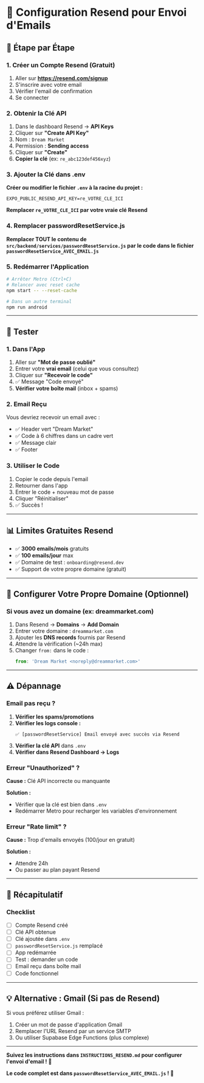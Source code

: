 # 📧 Configuration Resend pour Envoi d'Emails

## 🚀 Étape par Étape

### 1. Créer un Compte Resend (Gratuit)

1. Aller sur **https://resend.com/signup**
2. S'inscrire avec votre email
3. Vérifier l'email de confirmation
4. Se connecter

### 2. Obtenir la Clé API

1. Dans le dashboard Resend → **API Keys**
2. Cliquer sur **"Create API Key"**
3. Nom : `Dream Market`
4. Permission : **Sending access**
5. Cliquer sur **"Create"**
6. **Copier la clé** (ex: `re_abc123def456xyz`)

### 3. Ajouter la Clé dans .env

**Créer ou modifier le fichier `.env` à la racine du projet :**

```env
EXPO_PUBLIC_RESEND_API_KEY=re_VOTRE_CLE_ICI
```

**Remplacer `re_VOTRE_CLE_ICI` par votre vraie clé Resend**

### 4. Remplacer passwordResetService.js

**Remplacer TOUT le contenu de `src/backend/services/passwordResetService.js` par le code dans le fichier `passwordResetService_AVEC_EMAIL.js`**

### 5. Redémarrer l'Application

```bash
# Arrêter Metro (Ctrl+C)
# Relancer avec reset cache
npm start -- --reset-cache

# Dans un autre terminal
npm run android
```

---

## 🧪 Tester

### 1. Dans l'App

1. Aller sur **"Mot de passe oublié"**
2. Entrer votre **vrai email** (celui que vous consultez)
3. Cliquer sur **"Recevoir le code"**
4. ✅ Message "Code envoyé"
5. **Vérifier votre boîte mail** (inbox + spams)

### 2. Email Reçu

Vous devriez recevoir un email avec :
- ✅ Header vert "Dream Market"
- ✅ Code à 6 chiffres dans un cadre vert
- ✅ Message clair
- ✅ Footer

### 3. Utiliser le Code

1. Copier le code depuis l'email
2. Retourner dans l'app
3. Entrer le code + nouveau mot de passe
4. Cliquer "Réinitialiser"
5. ✅ Succès !

---

## 📊 Limites Gratuites Resend

- ✅ **3000 emails/mois** gratuits
- ✅ **100 emails/jour** max
- ✅ Domaine de test : `onboarding@resend.dev`
- ✅ Support de votre propre domaine (gratuit)

---

## 🔧 Configurer Votre Propre Domaine (Optionnel)

### Si vous avez un domaine (ex: dreammarket.com)

1. Dans Resend → **Domains** → **Add Domain**
2. Entrer votre domaine : `dreammarket.com`
3. Ajouter les **DNS records** fournis par Resend
4. Attendre la vérification (~24h max)
5. Changer `from:` dans le code :
   ```javascript
   from: 'Dream Market <noreply@dreammarket.com>'
   ```

---

## ⚠️ Dépannage

### Email pas reçu ?

1. **Vérifier les spams/promotions**
2. **Vérifier les logs console :**
   ```
   ✅ [passwordResetService] Email envoyé avec succès via Resend
   ```
3. **Vérifier la clé API** dans `.env`
4. **Vérifier dans Resend Dashboard → Logs**

### Erreur "Unauthorized" ?

**Cause :** Clé API incorrecte ou manquante

**Solution :**
- Vérifier que la clé est bien dans `.env`
- Redémarrer Metro pour recharger les variables d'environnement

### Erreur "Rate limit" ?

**Cause :** Trop d'emails envoyés (100/jour en gratuit)

**Solution :**
- Attendre 24h
- Ou passer au plan payant Resend

---

## 🎯 Récapitulatif

### Checklist

- [ ] Compte Resend créé
- [ ] Clé API obtenue
- [ ] Clé ajoutée dans `.env`
- [ ] `passwordResetService.js` remplacé
- [ ] App redémarrée
- [ ] Test : demander un code
- [ ] Email reçu dans boîte mail
- [ ] Code fonctionnel

---

## 💡 Alternative : Gmail (Si pas de Resend)

Si vous préférez utiliser Gmail :

1. Créer un mot de passe d'application Gmail
2. Remplacer l'URL Resend par un service SMTP
3. Ou utiliser Supabase Edge Functions (plus complexe)

---

**Suivez les instructions dans `INSTRUCTIONS_RESEND.md` pour configurer l'envoi d'email ! 📧**

**Le code complet est dans `passwordResetService_AVEC_EMAIL.js` ! 🚀**

